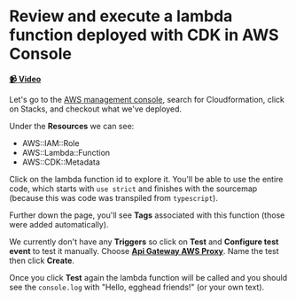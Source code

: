 # Review and execute a lambda function deployed with CDK in AWS Console

**[📹 Video](https://egghead.io/lessons/aws-review-and-execute-a-lambda-function-deployed-with-cdk-in-aws-console)**

Let's go to the [AWS management console](https://aws.amazon.com/console/), search for Cloudformation, click on Stacks, and checkout what we've deployed.

Under the **Resources** we can see:
* AWS::IAM::Role
* AWS::Lambda::Function
* AWS::CDK::Metadata

Click on the lambda function id to explore it. You'll be able to use the entire code, which starts with `use strict` and finishes with the sourcemap (because this was code was transpiled from `typescript`).

Further down the page, you'll see **Tags** associated with this function (those were added automatically).

We currently don't have any **Triggers** so click on **Test** and **Configure test event** to test it manually. Choose [**Api Gateway AWS Proxy**](https://docs.aws.amazon.com/apigateway/latest/developerguide/set-up-lambda-proxy-integrations.html). Name the test then click **Create**.

Once you click **Test** again the lambda function will be called and you should see the `console.log` with "Hello, egghead friends!" (or your own text).